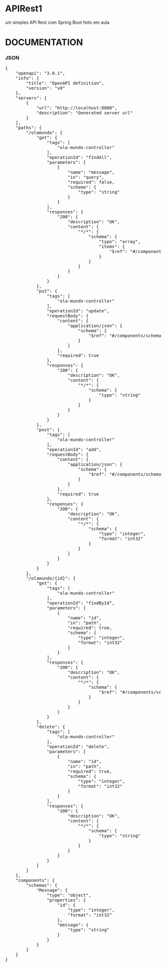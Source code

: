 # APIRest1
um simples API Rest com Spring Boot feito em aula


<h1>DOCUMENTATION</h1>
<h3>JSON</h3>

<pre>
{
    "openapi": "3.0.1",
    "info": {
        "title": "OpenAPI definition",
        "version": "v0"
    },
    "servers": [
        {
            "url": "http://localhost:8080",
            "description": "Generated server url"
        }
    ],
    "paths": {
        "/olamundo": {
            "get": {
                "tags": [
                    "ola-mundo-controller"
                ],
                "operationId": "findAll",
                "parameters": [
                    {
                        "name": "message",
                        "in": "query",
                        "required": false,
                        "schema": {
                            "type": "string"
                        }
                    }
                ],
                "responses": {
                    "200": {
                        "description": "OK",
                        "content": {
                            "*/*": {
                                "schema": {
                                    "type": "array",
                                    "items": {
                                        "$ref": "#/components/schemas/Message"
                                    }
                                }
                            }
                        }
                    }
                }
            },
            "put": {
                "tags": [
                    "ola-mundo-controller"
                ],
                "operationId": "update",
                "requestBody": {
                    "content": {
                        "application/json": {
                            "schema": {
                                "$ref": "#/components/schemas/Message"
                            }
                        }
                    },
                    "required": true
                },
                "responses": {
                    "200": {
                        "description": "OK",
                        "content": {
                            "*/*": {
                                "schema": {
                                    "type": "string"
                                }
                            }
                        }
                    }
                }
            },
            "post": {
                "tags": [
                    "ola-mundo-controller"
                ],
                "operationId": "add",
                "requestBody": {
                    "content": {
                        "application/json": {
                            "schema": {
                                "$ref": "#/components/schemas/Message"
                            }
                        }
                    },
                    "required": true
                },
                "responses": {
                    "200": {
                        "description": "OK",
                        "content": {
                            "*/*": {
                                "schema": {
                                    "type": "integer",
                                    "format": "int32"
                                }
                            }
                        }
                    }
                }
            }
        },
        "/olamundo/{id}": {
            "get": {
                "tags": [
                    "ola-mundo-controller"
                ],
                "operationId": "findById",
                "parameters": [
                    {
                        "name": "id",
                        "in": "path",
                        "required": true,
                        "schema": {
                            "type": "integer",
                            "format": "int32"
                        }
                    }
                ],
                "responses": {
                    "200": {
                        "description": "OK",
                        "content": {
                            "*/*": {
                                "schema": {
                                    "$ref": "#/components/schemas/Message"
                                }
                            }
                        }
                    }
                }
            },
            "delete": {
                "tags": [
                    "ola-mundo-controller"
                ],
                "operationId": "delete",
                "parameters": [
                    {
                        "name": "id",
                        "in": "path",
                        "required": true,
                        "schema": {
                            "type": "integer",
                            "format": "int32"
                        }
                    }
                ],
                "responses": {
                    "200": {
                        "description": "OK",
                        "content": {
                            "*/*": {
                                "schema": {
                                    "type": "string"
                                }
                            }
                        }
                    }
                }
            }
        }
    },
    "components": {
        "schemas": {
            "Message": {
                "type": "object",
                "properties": {
                    "id": {
                        "type": "integer",
                        "format": "int32"
                    },
                    "message": {
                        "type": "string"
                    }
                }
            }
        }
    }
}
</pre>
